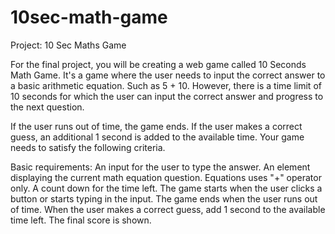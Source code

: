 # 10sec-math-game
Project: 10 Sec Maths Game

For the final project, you will be creating a web game called 10 Seconds Math Game. It's a game where the user needs to input the correct answer to a basic arithmetic equation. Such as 5 + 10. However, there is a time limit of 10 seconds for which the user can input the correct answer and progress to the next question.

If the user runs out of time, the game ends. If the user makes a correct guess, an additional 1 second is added to the available time. Your game needs to satisfy the following criteria.

Basic requirements:
An input for the user to type the answer.
An element displaying the current math equation question.
Equations uses "+" operator only.
A count down for the time left.
The game starts when the user clicks a button or starts typing in the input.
The game ends when the user runs out of time.
When the user makes a correct guess, add 1 second to the available time left.
The final score is shown.
